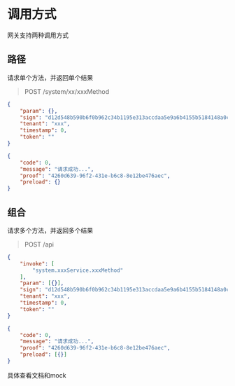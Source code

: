 # 调用方式
网关支持两种调用方式

## 路径
请求单个方法，并返回单个结果

> POST /system/xx/xxxMethod

```json
{
	"param": {},
	"sign": "d12d548b590b6f0b962c34b1195e313accdaa5e9a6b4155b5184148a0cb2a2db",
	"tenant": "xxx",
	"timestamp": 0,
	"token": ""
}
```

```json
{
	"code": 0,
	"message": "请求成功...",
	"proof": "4260d639-96f2-431e-b6c8-8e12be476aec",
	"preload": {}
}
```


## 组合 
请求多个方法，并返回多个结果

> POST /api

```json
{
	"invoke": [
		"system.xxxService.xxxMethod"
	],
	"param": [{}],
	"sign": "d12d548b590b6f0b962c34b1195e313accdaa5e9a6b4155b5184148a0cb2a2db",
	"tenant": "xxx",
	"timestamp": 0,
	"token": ""
}
```

```json
{
	"code": 0,
	"message": "请求成功...",
	"proof": "4260d639-96f2-431e-b6c8-8e12be476aec",
	"preload": [{}]
}
```

具体查看文档和mock